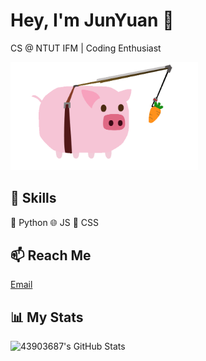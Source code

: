 # Hey, I'm JunYuan 👋

CS @ NTUT IFM | Coding Enthusiast

<img src="https://github.com/43903687/43903687/blob/main/load.gif" width="300" style="height: auto;" />

## 🔧 Skills
🐍 Python  🌐 JS  🎨 CSS

## 📫 Reach Me
[Email](mailto:aa346851243903687@gmail.com)

## 📊 My Stats
![43903687's GitHub Stats](https://github-readme-stats.vercel.app/api?username=43903687&show_icons=true&theme=dark)
